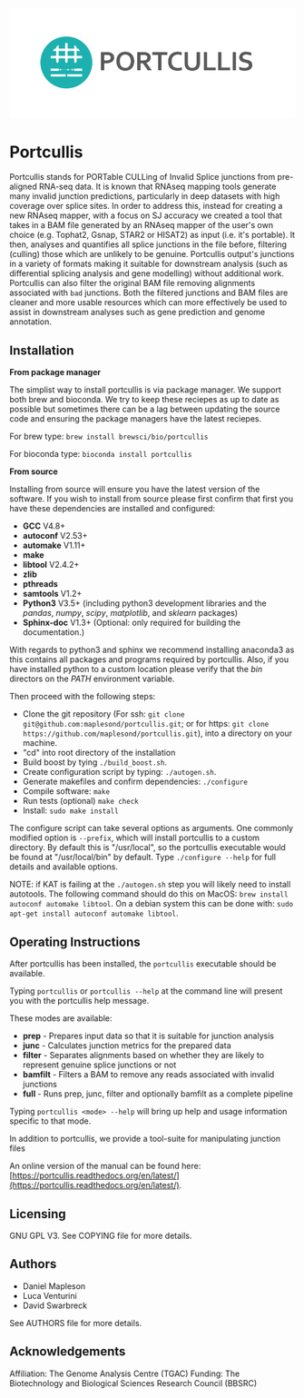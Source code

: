 ![alt text](doc/source/images/portcullis_logo.png "Portcullis")

Portcullis
==========

Portcullis stands for PORTable CULLing of Invalid Splice junctions from pre-aligned
RNA-seq data.  It is known that RNAseq mapping tools generate many invalid junction
predictions, particularly in deep datasets with high coverage over splice sites.
In order to address this, instead for creating a new RNAseq mapper, with a focus
on SJ accuracy we created a tool that takes in a BAM
file generated by an RNAseq mapper of the user's own choice (e.g. Tophat2, Gsnap,
STAR2 or HISAT2) as input (i.e. it's portable).  It then, analyses and quantifies
all splice junctions in the file before, filtering (culling) those which are unlikely
to be genuine.  Portcullis output's junctions in a variety of formats making it
suitable for downstream analysis (such as differential splicing analysis and gene
modelling) without additional work.  Portcullis can also filter the original BAM file removing alignments
associated with `bad` junctions.  Both the filtered junctions and BAM files are cleaner
and more usable resources which can more effectively be used to assist in downstream
analyses such as gene prediction and genome annotation.

Installation
------------

**From package manager**

The simplist way to install portcullis is via package manager.  We support both brew and bioconda.  We try to keep these reciepes as up to date as possible but sometimes there can be a lag between updating the source code and ensuring the package managers have the latest reciepes.

For brew type: ```brew install brewsci/bio/portcullis```

For bioconda type: ```bioconda install portcullis```



**From source**

Installing from source will ensure you have the latest version of the software.  If you wish to install from source please first confirm that first you have these dependencies are installed and configured:

 - **GCC** V4.8+
 - **autoconf** V2.53+
 - **automake** V1.11+
 - **make**
 - **libtool** V2.4.2+
 - **zlib**
 - **pthreads**
 - **samtools** V1.2+
 - **Python3** V3.5+ (including python3 development libraries and the *pandas*, *numpy*, *scipy*, *matplotlib*, and *sklearn* packages)
 - **Sphinx-doc** V1.3+ (Optional: only required for building the documentation.)

With regards to python3 and sphinx we recommend installing anaconda3 as this contains all packages and programs required by portcullis.  Also, if you have installed python to a custom location please verify that the *bin* directors on the *PATH* environment variable.

Then proceed with the following steps:

 - Clone the git repository (For ssh: ```git clone git@github.com:maplesond/portcullis.git```; or for https: ```git clone https://github.com/maplesond/portcullis.git```), into a directory on your machine.
 - "cd" into root directory of the installation  
 - Build boost by tying ```./build_boost.sh```.
 - Create configuration script by typing: ```./autogen.sh```.
 - Generate makefiles and confirm dependencies: ```./configure```
 - Compile software: ```make```
 - Run tests (optional) ```make check```
 - Install: ```sudo make install```

The configure script can take several options as arguments.  One commonly modified
option is ```--prefix```, which will install portcullis to a custom directory.  By
default this is "/usr/local", so the portcullis executable would be found at "/usr/local/bin"
by default.  Type ```./configure --help``` for full details and available options.

NOTE: if KAT is failing at the ```./autogen.sh``` step you will likely need to install autotools.  The following command should do this on MacOS: ```brew install autoconf automake libtool```.  On a debian system this can be done with: ```sudo apt-get install autoconf automake libtool```.



Operating Instructions
----------------------

After portcullis has been installed, the ```portcullis``` executable should be available.

Typing ```portcullis``` or ```portcullis --help``` at the command line will present you with the portcullis help message.

These modes are available:

 - **prep**    - Prepares input data so that it is suitable for junction analysis
 - **junc**    - Calculates junction metrics for the prepared data
 - **filter**  - Separates alignments based on whether they are likely to represent genuine splice junctions or not
 - **bamfilt** - Filters a BAM to remove any reads associated with invalid junctions
 - **full**    - Runs prep, junc, filter and optionally bamfilt as a complete pipeline

Typing ```portcullis <mode> --help``` will bring up help and usage information specific to that mode.

In addition to portcullis, we provide a tool-suite for manipulating junction files

An online version of the manual can be found here: [https://portcullis.readthedocs.org/en/latest/](https://portcullis.readthedocs.org/en/latest/).

Licensing
---------

GNU GPL V3.  See COPYING file for more details.


Authors
-------

 * Daniel Mapleson
 * Luca Venturini
 * David Swarbreck

See AUTHORS file for more details.


Acknowledgements
----------------

Affiliation: The Genome Analysis Centre (TGAC)
Funding: The Biotechnology and Biological Sciences Research Council (BBSRC)
